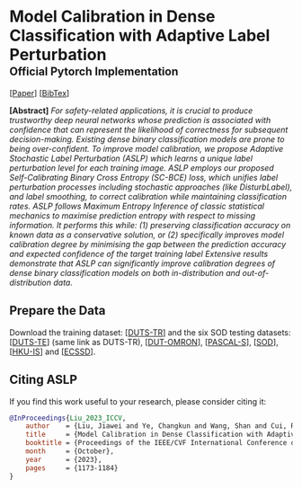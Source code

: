 # Model Calibration in Dense Classification with Adaptive Label Perturbation<br><sub><sub>Official Pytorch Implementation</sub></sub>
[<a target="_blank" href="https://openaccess.thecvf.com/content/ICCV2023/papers/Liu_Model_Calibration_in_Dense_Classification_with_Adaptive_Label_Perturbation_ICCV_2023_paper.pdf">Paper</a>] [<a href="#bibtex">BibTex</a>]


**[Abstract]** *For safety-related applications, it is crucial to produce trustworthy deep neural networks whose prediction is associated with confidence that can represent the likelihood of correctness for subsequent decision-making. Existing dense binary classification models are prone to being over-confident. To improve model calibration, we propose Adaptive Stochastic Label Perturbation (ASLP) which
learns a unique label perturbation level for each training image. ASLP employs our proposed Self-Calibrating Binary Cross Entropy (SC-BCE) loss, which unifies label perturbation processes including stochastic approaches (like DisturbLabel), and label smoothing, to correct calibration while maintaining classification rates. ASLP follows Maximum Entropy Inference of classic statistical mechanics to maximise prediction entropy with respect to missing information. It performs this while: (1) preserving classification accuracy on known data as a conservative solution, or (2) specifically improves model calibration degree by minimising the gap between the prediction accuracy and expected confidence of the target training label Extensive results demonstrate that ASLP can significantly improve calibration degrees of dense binary classification models on both in-distribution and out-of-distribution data.*


## Prepare the Data
Download the training dataset: [<a target="_blank" href="https://www.kaggle.com/datasets/balraj98/duts-saliency-detection-dataset">DUTS-TR</a>] and the six SOD testing datasets: [<a target="_blank" href="https://www.kaggle.com/datasets/balraj98/duts-saliency-detection-dataset">DUTS-TE</a>] (same link as DUTS-TR), [<a target="_blank" href="http://saliencydetection.net/dut-omron/">DUT-OMRON</a>], [<a target="_blank" href="http://cbi.gatech.edu/salobj/">PASCAL-S</a>], [<a target="_blank" href="https://www2.eecs.berkeley.edu/Research/Projects/CS/vision/bsds/">SOD</a>], [<a target="_blank" href="https://i.cs.hku.hk/~yzyu/research/deep_saliency.html">HKU-IS</a>] and [<a target="_blank" href="https://www.cse.cuhk.edu.hk/leojia/projects/hsaliency/dataset.html">ECSSD</a>].



## <a name="bibtex">Citing ASLP</a>

If you find this work useful to your research, please consider citing it:

```BibTex
@InProceedings{Liu_2023_ICCV,
    author    = {Liu, Jiawei and Ye, Changkun and Wang, Shan and Cui, Ruikai and Zhang, Jing and Zhang, Kaihao and Barnes, Nick},
    title     = {Model Calibration in Dense Classification with Adaptive Label Perturbation},
    booktitle = {Proceedings of the IEEE/CVF International Conference on Computer Vision (ICCV)},
    month     = {October},
    year      = {2023},
    pages     = {1173-1184}
}
```

